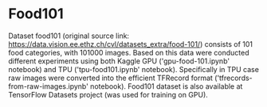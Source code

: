 # Food101

Dataset food101 (original source link: https://data.vision.ee.ethz.ch/cvl/datasets_extra/food-101/) consists of 101 food categories, 
with 101000 images. Based on this data were conducted different experiments using both Kaggle GPU ('gpu-food-101.ipynb' notebook) and
TPU ('tpu-food101.ipynb' notebook). Specifically in TPU case raw images were converted into the efficient TFRecord format ('tfrecords-
from-raw-images.ipynb' notebook). Food101 dataset is also available at TensorFlow Datasets project (was used for training on GPU).
